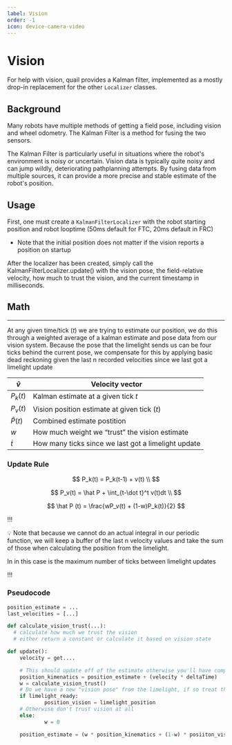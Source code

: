 ```yaml
---
label: Vision
order: -1
icon: device-camera-video
---
```

# Vision

For help with vision, quail provides a Kalman filter, implemented as a mostly drop-in replacement for the other `Localizer` classes.

## Background

Many robots have multiple methods of getting a field pose, including vision and wheel odometry. The Kalman Filter is a method for fusing the two sensors.

The Kalman Filter is particularly useful in situations where the robot's environment is noisy or uncertain. Vision data is typically quite noisy and can jump wildly, deteriorating pathplanning attempts. By fusing data from multiple sources, it can provide a more precise and stable estimate of the robot's position. 

## Usage

First, one must create a `KalmanFilterLocalizer` with the robot starting
position and robot looptime (50ms default for FTC, 20ms default in FRC)
- Note that the initial position does not matter if the vision reports a position on startup

After the localizer has been created, simply call the
KalmanFilterLocalizer.update() with the vision pose, the field-relative
velocity, how much to trust the vision, and the current timestamp in milliseconds.

## Math

---

At any given time/tick ($t$) we are trying to estimate our position, we do this through a weighted average of a kalman estimate and pose data from our vision system. Because the pose that the limelight sends us can be four ticks behind the current pose, we compensate for this by applying basic dead reckoning given the last n recorded velocities since we last got a limelight update

| $\hat v$ | Velocity vector |
| --- | --- |
| $P_k(t)$ | Kalman estimate at a given tick $t$ |
| $P_v(t)$ | Vision position estimate at given tick $(t)$ |
| $\hat P(t)$  | Combined estimate postition |
| $w$ | How much weight we “trust” the vision estimate |
| $\dot t$ | How many ticks since we last got a limelight update |

### Update Rule

$$
P_k(t) = P_k(t-1) + v(t) \\
$$

$$
P_v(t) = \hat P + \int_{t-\dot t}^t v(t)dt \\
$$

$$
\hat P (t) = \frac{wP_v(t) + (1-w)P_k(t)}{2}
$$

!!!

💡 Note that because we cannot do an actual integral in our periodic function, we will keep a buffer of the last n velocity values and take the sum of those when calculating the position from the limelight.

In in this case is the maximum number of ticks between limelight updates

!!!

### Pseudocode

```python
position_estimate = ...
last_velocities = [...]

def calculate_vision_trust(...):
  # calculate how much we trust the vision
  # either return a constant or calculate it based on vision state

def update():
	velocity = get....

	# This should update off of the estimate otherwise you'll have compounding drift
	position_kimenatics = position_estimate + (velocity * deltaTime)
	w = calculate_vision_trust()
	# Do we have a new "vision pose" from the limelight, if so treat that as our vision position
	if limelight_ready:
			position_vision = limelight_position
	# Otherwise don't trust vision at all
	else:
			w = 0

	position_estimate = (w * position_kinematics + (1-w) * posiiton_vision ) / 2
```
